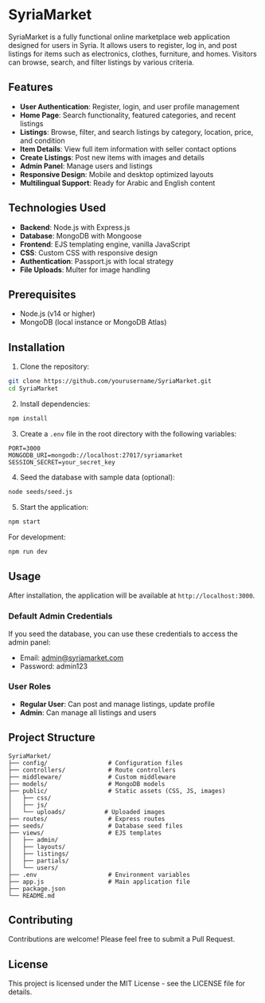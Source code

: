# SyriaMarket

SyriaMarket is a fully functional online marketplace web application designed for users in Syria. It allows users to register, log in, and post listings for items such as electronics, clothes, furniture, and homes. Visitors can browse, search, and filter listings by various criteria.

## Features

- **User Authentication**: Register, login, and user profile management
- **Home Page**: Search functionality, featured categories, and recent listings
- **Listings**: Browse, filter, and search listings by category, location, price, and condition
- **Item Details**: View full item information with seller contact options
- **Create Listings**: Post new items with images and details
- **Admin Panel**: Manage users and listings
- **Responsive Design**: Mobile and desktop optimized layouts
- **Multilingual Support**: Ready for Arabic and English content

## Technologies Used

- **Backend**: Node.js with Express.js
- **Database**: MongoDB with Mongoose
- **Frontend**: EJS templating engine, vanilla JavaScript
- **CSS**: Custom CSS with responsive design
- **Authentication**: Passport.js with local strategy
- **File Uploads**: Multer for image handling

## Prerequisites

- Node.js (v14 or higher)
- MongoDB (local instance or MongoDB Atlas)

## Installation

1. Clone the repository:

```bash
git clone https://github.com/yourusername/SyriaMarket.git
cd SyriaMarket
```

2. Install dependencies:

```bash
npm install
```

3. Create a `.env` file in the root directory with the following variables:

```
PORT=3000
MONGODB_URI=mongodb://localhost:27017/syriamarket
SESSION_SECRET=your_secret_key
```

4. Seed the database with sample data (optional):

```bash
node seeds/seed.js
```

5. Start the application:

```bash
npm start
```

For development:

```bash
npm run dev
```

## Usage

After installation, the application will be available at `http://localhost:3000`.

### Default Admin Credentials

If you seed the database, you can use these credentials to access the admin panel:

- Email: admin@syriamarket.com
- Password: admin123

### User Roles

- **Regular User**: Can post and manage listings, update profile
- **Admin**: Can manage all listings and users

## Project Structure

```
SyriaMarket/
├── config/                 # Configuration files
├── controllers/            # Route controllers
├── middleware/             # Custom middleware
├── models/                 # MongoDB models
├── public/                 # Static assets (CSS, JS, images)
│   ├── css/
│   ├── js/
│   └── uploads/           # Uploaded images
├── routes/                 # Express routes
├── seeds/                  # Database seed files
├── views/                  # EJS templates
│   ├── admin/
│   ├── layouts/
│   ├── listings/
│   ├── partials/
│   └── users/
├── .env                    # Environment variables
├── app.js                  # Main application file
├── package.json
└── README.md
```

## Contributing

Contributions are welcome! Please feel free to submit a Pull Request.

## License

This project is licensed under the MIT License - see the LICENSE file for details.